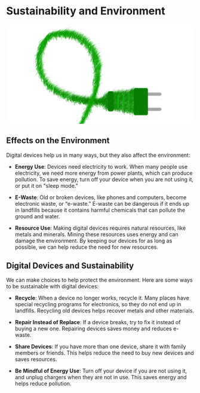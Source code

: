# Sustainability and Environment

<img src="images/environment.png" class="header">

## Effects on the Environment

Digital devices help us in many ways, but they also affect the environment:

- **Energy Use**: Devices need electricity to work. When many people use electricity, we need more energy from power plants, which can produce pollution. To save energy, turn off your device when you are not using it, or put it on "sleep mode."

- **E-Waste**: Old or broken devices, like phones and computers, become electronic waste, or “e-waste.” E-waste can be dangerous if it ends up in landfills because it contains harmful chemicals that can pollute the ground and water.

- **Resource Use**: Making digital devices requires natural resources, like metals and minerals. Mining these resources uses energy and can damage the environment. By keeping our devices for as long as possible, we can help reduce the need for new resources.

## Digital Devices and Sustainability

We can make choices to help protect the environment. Here are some ways to be sustainable with digital devices:

- **Recycle**: When a device no longer works, recycle it. Many places have special recycling programs for electronics, so they do not end up in landfills. Recycling old devices helps recover metals and other materials.

- **Repair Instead of Replace**: If a device breaks, try to fix it instead of buying a new one. Repairing devices saves money and reduces e-waste.

- **Share Devices**: If you have more than one device, share it with family members or friends. This helps reduce the need to buy new devices and saves resources.

- **Be Mindful of Energy Use**: Turn off your device if you are not using it, and unplug chargers when they are not in use. This saves energy and helps reduce pollution.